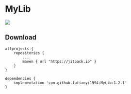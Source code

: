# MyLib
[![](https://jitpack.io/v/futianyi1994/MyLib.svg)](https://jitpack.io/#futianyi1994/MyLib)

## Download


	allprojects {
    	repositories {
       		...
       		maven { url "https://jitpack.io" }
    	}
	}
    
 	dependencies {
		implementation 'com.github.futianyi1994:MyLib:1.2.1'
	}
